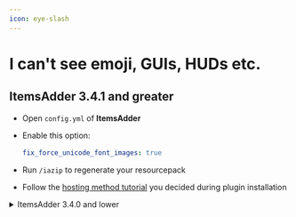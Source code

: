 ```yaml
---
icon: eye-slash
---
```


# I can't see emoji, GUIs, HUDs etc.

## ItemsAdder 3.4.1 and greater

* Open `config.yml` of **ItemsAdder**
*   Enable this option:&#x20;

    ```yaml
    fix_force_unicode_font_images: true
    ```
* Run `/iazip` to regenerate your resourcepack
* Follow the [hosting method tutorial](../plugin-usage/resourcepack-hosting/) you decided during plugin installation

<details>

<summary>ItemsAdder 3.4.0 and lower</summary>

If you set **Force Unicode** to **ON** because you don't like Minecraft default font you can't see emojis, custom guis and huds.

Normally on Minecraft you set **Force Unicode Font: ON** to get the _"thin font"_.

<img src="../.gitbook/assets/immagine (33).png" alt="" data-size="original">

\
With **ItemsAdder** this is not possible because it would make emoji, GUIs, HUDs not working anymore. It's a Minecraft limitation.

You must set **Force Unicode Font: OFF**

<img src="../.gitbook/assets/immagine (44).png" alt="" data-size="original">

and **set this** in `config.yml`

```yaml
  thin-font:
    enabled: true
```

This allows you to set **Force Unicode Font: OFF** but still have the thin font enabled.

Remember, after this change you have to regenerate your `generated.zip` file.\
Check [Resourcepack tutorials](../plugin-usage/resourcepack-hosting/)

### This is the result

<img src="../.gitbook/assets/immagine (88).png" alt="" data-size="original">

Now you can see the "thin font" and GUIs, emojis, HUDs won't break (bugged white squares)

</details>
